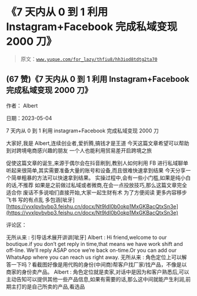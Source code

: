 # 《7 天内从 0 到 1 利用 Instagram+Facebook 完成私域变现 2000 刀》

> 原文：[`www.yuque.com/for_lazy/thfiu8/hh3iod8tdtg2ta70`](https://www.yuque.com/for_lazy/thfiu8/hh3iod8tdtg2ta70)



## (67 赞)《7 天内从 0 到 1 利用 Instagram+Facebook 完成私域变现 2000 刀》 

作者： Albert 

日期：2023-05-04 

7 天内从 0 到 1 利用 instagram+Facebook 完成私域变现 2000 刀 

大家好,我是 Albert,连续创业者,爱折腾,搞钱才是王道 今天这篇文章希望可以帮助到对跨境电商感兴趣的朋友 一个人也能利用贸易差开启跨境之旅 

促使这篇文章的诞生,来源于偶尔会在抖音刷到,教别人如何利用 FB 进行私域聊单 听起来很简单,其实需要准备大量的账号和设备,而且很难快速拿到结果 今天分享一个简单粗暴的方法可以快速拿到结果。 实操过程中,会有一些小门槛,如果是纯小白的话,不推荐 如果是之前做过私域或者微商,在会一点投放技巧,那么这篇文章完全适合你 废话不多说咱们直接开始,大家一起生财有术 为了方便阅读 更多内容移步飞书 写的有点乱 多包涵[呲牙] [https://vvxlpvbvbp3.feishu.cn/docx/Nt9IdI0b0okp1MxGKBacQtxSn3e](https://vvxlpvbvbp3.feishu.cn/docx/Nt9IdI0b0okp1MxGKBacQtxSn3e) 

评论区： 

无所从来 : 引导话术展开讲讲[呲牙] Albert : Hi friend,welcome to our boutique.if you don’t get reply in time,that means we have work shift and off-line. We’ll reply ASAP once we’re back on-time.Or you can add our WhatsApp where you can reach us right away. 无所从来 : 角色定位上可以解答一下吗？看截图好像是用代购的身份(中间商)帮客户找厂家/找产品，不像是以商家的身份卖产品。 Albert : 角色定位就是卖家,对话中是因为和客户熟悉后,可以主动告知可以提供其他一些产品信息,如果有需要的话,那么这中间就能产生利润,前期主打的是自己所卖的产品,看选品